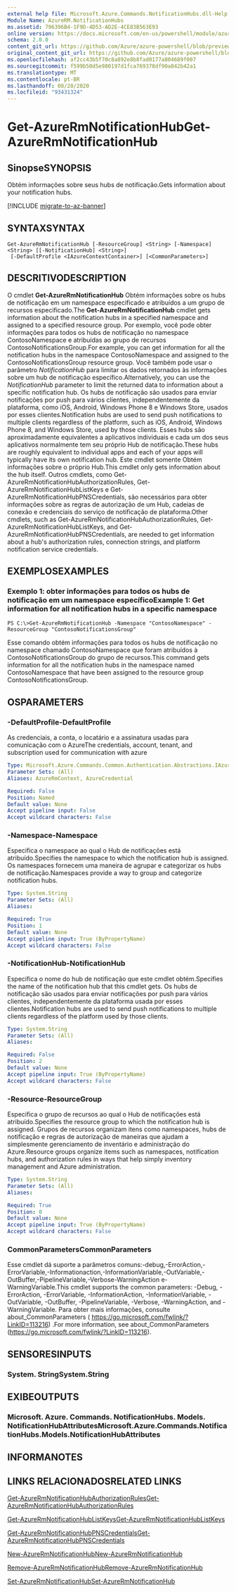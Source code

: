 ```yaml
---
external help file: Microsoft.Azure.Commands.NotificationHubs.dll-Help.xml
Module Name: AzureRM.NotificationHubs
ms.assetid: 796396B4-1F9D-4D53-AD2E-4CE83B563E93
online version: https://docs.microsoft.com/en-us/powershell/module/azurerm.notificationhubs/get-azurermnotificationhub
schema: 2.0.0
content_git_url: https://github.com/Azure/azure-powershell/blob/preview/src/ResourceManager/NotificationHubs/Commands.NotificationHubs/help/Get-AzureRmNotificationHub.md
original_content_git_url: https://github.com/Azure/azure-powershell/blob/preview/src/ResourceManager/NotificationHubs/Commands.NotificationHubs/help/Get-AzureRmNotificationHub.md
ms.openlocfilehash: af2cc43b5f70c8a892e8b8fad0177a804689f007
ms.sourcegitcommit: f599b50d5e980197d1fca769378df90a842b42a1
ms.translationtype: MT
ms.contentlocale: pt-BR
ms.lasthandoff: 08/20/2020
ms.locfileid: "93431324"
---
```

# <span data-ttu-id="d4511-101">Get-AzureRmNotificationHub</span><span class="sxs-lookup"><span data-stu-id="d4511-101">Get-AzureRmNotificationHub</span></span>

## <span data-ttu-id="d4511-102">Sinopse</span><span class="sxs-lookup"><span data-stu-id="d4511-102">SYNOPSIS</span></span>
<span data-ttu-id="d4511-103">Obtém informações sobre seus hubs de notificação.</span><span class="sxs-lookup"><span data-stu-id="d4511-103">Gets information about your notification hubs.</span></span>

[!INCLUDE [migrate-to-az-banner](../../includes/migrate-to-az-banner.md)]

## <span data-ttu-id="d4511-104">SYNTAX</span><span class="sxs-lookup"><span data-stu-id="d4511-104">SYNTAX</span></span>

```
Get-AzureRmNotificationHub [-ResourceGroup] <String> [-Namespace] <String> [[-NotificationHub] <String>]
 [-DefaultProfile <IAzureContextContainer>] [<CommonParameters>]
```

## <span data-ttu-id="d4511-105">DESCRITIVO</span><span class="sxs-lookup"><span data-stu-id="d4511-105">DESCRIPTION</span></span>
<span data-ttu-id="d4511-106">O cmdlet **Get-AzureRmNotificationHub** Obtém informações sobre os hubs de notificação em um namespace especificado e atribuídos a um grupo de recursos especificado.</span><span class="sxs-lookup"><span data-stu-id="d4511-106">The **Get-AzureRmNotificationHub** cmdlet gets information about the notification hubs in a specified namespace and assigned to a specified resource group.</span></span>
<span data-ttu-id="d4511-107">Por exemplo, você pode obter informações para todos os hubs de notificação no namespace ContosoNamespace e atribuídas ao grupo de recursos ContosoNotificationsGroup.</span><span class="sxs-lookup"><span data-stu-id="d4511-107">For example, you can get information for all the notification hubs in the namespace ContosoNamespace and assigned to the ContosoNotificationsGroup resource group.</span></span>
<span data-ttu-id="d4511-108">Você também pode usar o parâmetro *NotificationHub* para limitar os dados retornados às informações sobre um hub de notificação específico.</span><span class="sxs-lookup"><span data-stu-id="d4511-108">Alternatively, you can use the *NotificationHub* parameter to limit the returned data to information about a specific notification hub.</span></span>
<span data-ttu-id="d4511-109">Os hubs de notificação são usados para enviar notificações por push para vários clientes, independentemente da plataforma, como iOS, Android, Windows Phone 8 e Windows Store, usados por esses clientes.</span><span class="sxs-lookup"><span data-stu-id="d4511-109">Notification hubs are used to send push notifications to multiple clients regardless of the platform, such as iOS, Android, Windows Phone 8, and Windows Store, used by those clients.</span></span>
<span data-ttu-id="d4511-110">Esses hubs são aproximadamente equivalentes a aplicativos individuais e cada um dos seus aplicativos normalmente tem seu próprio Hub de notificação.</span><span class="sxs-lookup"><span data-stu-id="d4511-110">These hubs are roughly equivalent to individual apps and each of your apps will typically have its own notification hub.</span></span>
<span data-ttu-id="d4511-111">Este cmdlet somente Obtém informações sobre o próprio Hub.</span><span class="sxs-lookup"><span data-stu-id="d4511-111">This cmdlet only gets information about the hub itself.</span></span>
<span data-ttu-id="d4511-112">Outros cmdlets, como Get-AzureRmNotificationHubAuthorizationRules, Get-AzureRmNotificationHubListKeys e Get-AzureRmNotificationHubPNSCredentials, são necessários para obter informações sobre as regras de autorização de um Hub, cadeias de conexão e credenciais do serviço de notificação de plataforma.</span><span class="sxs-lookup"><span data-stu-id="d4511-112">Other cmdlets, such as Get-AzureRmNotificationHubAuthorizationRules, Get-AzureRmNotificationHubListKeys, and Get-AzureRmNotificationHubPNSCredentials, are needed to get information about a hub's authorization rules, connection strings, and platform notification service credentials.</span></span>

## <span data-ttu-id="d4511-113">EXEMPLOS</span><span class="sxs-lookup"><span data-stu-id="d4511-113">EXAMPLES</span></span>

### <span data-ttu-id="d4511-114">Exemplo 1: obter informações para todos os hubs de notificação em um namespace específico</span><span class="sxs-lookup"><span data-stu-id="d4511-114">Example 1: Get information for all notification hubs in a specific namespace</span></span>
```
PS C:\>Get-AzureRmNotificationHub -Namespace "ContosoNamespace" -ResourceGroup "ContosoNotificationsGroup"
```

<span data-ttu-id="d4511-115">Esse comando obtém informações para todos os hubs de notificação no namespace chamado ContosoNamespace que foram atribuídos à ContosoNotificationsGroup do grupo de recursos.</span><span class="sxs-lookup"><span data-stu-id="d4511-115">This command gets information for all the notification hubs in the namespace named ContosoNamespace that have been assigned to the resource group ContosoNotificationsGroup.</span></span>

## <span data-ttu-id="d4511-116">OS</span><span class="sxs-lookup"><span data-stu-id="d4511-116">PARAMETERS</span></span>

### <span data-ttu-id="d4511-117">-DefaultProfile</span><span class="sxs-lookup"><span data-stu-id="d4511-117">-DefaultProfile</span></span>
<span data-ttu-id="d4511-118">As credenciais, a conta, o locatário e a assinatura usadas para comunicação com o Azure</span><span class="sxs-lookup"><span data-stu-id="d4511-118">The credentials, account, tenant, and subscription used for communication with azure</span></span>

```yaml
Type: Microsoft.Azure.Commands.Common.Authentication.Abstractions.IAzureContextContainer
Parameter Sets: (All)
Aliases: AzureRmContext, AzureCredential

Required: False
Position: Named
Default value: None
Accept pipeline input: False
Accept wildcard characters: False
```

### <span data-ttu-id="d4511-119">-Namespace</span><span class="sxs-lookup"><span data-stu-id="d4511-119">-Namespace</span></span>
<span data-ttu-id="d4511-120">Especifica o namespace ao qual o Hub de notificações está atribuído.</span><span class="sxs-lookup"><span data-stu-id="d4511-120">Specifies the namespace to which the notification hub is assigned.</span></span>
<span data-ttu-id="d4511-121">Os namespaces fornecem uma maneira de agrupar e categorizar os hubs de notificação.</span><span class="sxs-lookup"><span data-stu-id="d4511-121">Namespaces provide a way to group and categorize notification hubs.</span></span>

```yaml
Type: System.String
Parameter Sets: (All)
Aliases:

Required: True
Position: 1
Default value: None
Accept pipeline input: True (ByPropertyName)
Accept wildcard characters: False
```

### <span data-ttu-id="d4511-122">-NotificationHub</span><span class="sxs-lookup"><span data-stu-id="d4511-122">-NotificationHub</span></span>
<span data-ttu-id="d4511-123">Especifica o nome do hub de notificação que este cmdlet obtém.</span><span class="sxs-lookup"><span data-stu-id="d4511-123">Specifies the name of the notification hub that this cmdlet gets.</span></span>
<span data-ttu-id="d4511-124">Os hubs de notificação são usados para enviar notificações por push para vários clientes, independentemente da plataforma usada por esses clientes.</span><span class="sxs-lookup"><span data-stu-id="d4511-124">Notification hubs are used to send push notifications to multiple clients regardless of the platform used by those clients.</span></span>

```yaml
Type: System.String
Parameter Sets: (All)
Aliases:

Required: False
Position: 2
Default value: None
Accept pipeline input: True (ByPropertyName)
Accept wildcard characters: False
```

### <span data-ttu-id="d4511-125">-Resource</span><span class="sxs-lookup"><span data-stu-id="d4511-125">-ResourceGroup</span></span>
<span data-ttu-id="d4511-126">Especifica o grupo de recursos ao qual o Hub de notificações está atribuído.</span><span class="sxs-lookup"><span data-stu-id="d4511-126">Specifies the resource group to which the notification hub is assigned.</span></span>
<span data-ttu-id="d4511-127">Grupos de recursos organizam itens como namespaces, hubs de notificação e regras de autorização de maneiras que ajudam a simplesmente gerenciamento de inventário e administração do Azure.</span><span class="sxs-lookup"><span data-stu-id="d4511-127">Resource groups organize items such as namespaces, notification hubs, and authorization rules in ways that help simply inventory management and Azure administration.</span></span>

```yaml
Type: System.String
Parameter Sets: (All)
Aliases:

Required: True
Position: 0
Default value: None
Accept pipeline input: True (ByPropertyName)
Accept wildcard characters: False
```

### <span data-ttu-id="d4511-128">CommonParameters</span><span class="sxs-lookup"><span data-stu-id="d4511-128">CommonParameters</span></span>
<span data-ttu-id="d4511-129">Esse cmdlet dá suporte a parâmetros comuns:-debug,-ErrorAction,-ErrorVariable,-Informationaction,-InformationVariable,-OutVariable,-OutBuffer,-PipelineVariable,-Verbose-WarningAction e-WarningVariable.</span><span class="sxs-lookup"><span data-stu-id="d4511-129">This cmdlet supports the common parameters: -Debug, -ErrorAction, -ErrorVariable, -InformationAction, -InformationVariable, -OutVariable, -OutBuffer, -PipelineVariable, -Verbose, -WarningAction, and -WarningVariable.</span></span> <span data-ttu-id="d4511-130">Para obter mais informações, consulte about_CommonParameters ( https://go.microsoft.com/fwlink/?LinkID=113216) .</span><span class="sxs-lookup"><span data-stu-id="d4511-130">For more information, see about_CommonParameters (https://go.microsoft.com/fwlink/?LinkID=113216).</span></span>

## <span data-ttu-id="d4511-131">SENSORES</span><span class="sxs-lookup"><span data-stu-id="d4511-131">INPUTS</span></span>

### <span data-ttu-id="d4511-132">System. String</span><span class="sxs-lookup"><span data-stu-id="d4511-132">System.String</span></span>

## <span data-ttu-id="d4511-133">EXIBE</span><span class="sxs-lookup"><span data-stu-id="d4511-133">OUTPUTS</span></span>

### <span data-ttu-id="d4511-134">Microsoft. Azure. Commands. NotificationHubs. Models. NotificationHubAttributes</span><span class="sxs-lookup"><span data-stu-id="d4511-134">Microsoft.Azure.Commands.NotificationHubs.Models.NotificationHubAttributes</span></span>

## <span data-ttu-id="d4511-135">INFORMA</span><span class="sxs-lookup"><span data-stu-id="d4511-135">NOTES</span></span>

## <span data-ttu-id="d4511-136">LINKS RELACIONADOS</span><span class="sxs-lookup"><span data-stu-id="d4511-136">RELATED LINKS</span></span>

[<span data-ttu-id="d4511-137">Get-AzureRmNotificationHubAuthorizationRules</span><span class="sxs-lookup"><span data-stu-id="d4511-137">Get-AzureRmNotificationHubAuthorizationRules</span></span>](./Get-AzureRmNotificationHubAuthorizationRules.md)

[<span data-ttu-id="d4511-138">Get-AzureRmNotificationHubListKeys</span><span class="sxs-lookup"><span data-stu-id="d4511-138">Get-AzureRmNotificationHubListKeys</span></span>](./Get-AzureRmNotificationHubListKeys.md)

[<span data-ttu-id="d4511-139">Get-AzureRmNotificationHubPNSCredentials</span><span class="sxs-lookup"><span data-stu-id="d4511-139">Get-AzureRmNotificationHubPNSCredentials</span></span>](./Get-AzureRmNotificationHubPNSCredentials.md)

[<span data-ttu-id="d4511-140">New-AzureRmNotificationHub</span><span class="sxs-lookup"><span data-stu-id="d4511-140">New-AzureRmNotificationHub</span></span>](./New-AzureRmNotificationHub.md)

[<span data-ttu-id="d4511-141">Remove-AzureRmNotificationHub</span><span class="sxs-lookup"><span data-stu-id="d4511-141">Remove-AzureRmNotificationHub</span></span>](./Remove-AzureRmNotificationHub.md)

[<span data-ttu-id="d4511-142">Set-AzureRmNotificationHub</span><span class="sxs-lookup"><span data-stu-id="d4511-142">Set-AzureRmNotificationHub</span></span>](./Set-AzureRmNotificationHub.md)


